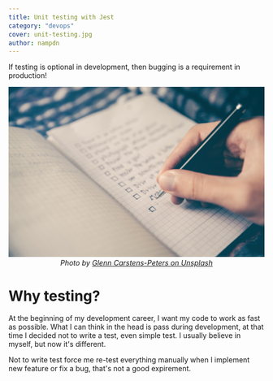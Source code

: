 ```yaml
---
title: Unit testing with Jest
category: "devops"
cover: unit-testing.jpg
author: nampdn
---
```


If testing is optional in development, then bugging is a requirement in production!

<p align="center">
    <img src="./unit-testing.jpg" alt="Unit testing with Jest">
    <em>Photo by <a href="https://unsplash.com/photos/RLw-UC03Gwc">Glenn Carstens-Peters on Unsplash</a></em>
</p>

# Why testing?

At the beginning of my development career, I want my code to work as fast as possible.
What I can think in the head is pass during development, at that time I decided not to write a test, even simple test.
I usually believe in myself, but now it's different.

Not to write test force me re-test everything manually when I implement new feature or fix a bug, that's not a good expirement.
